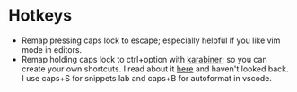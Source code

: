 # Hotkeys

* Remap pressing caps lock to escape; especially helpful if you like vim mode in editors.
* Remap holding caps lock to ctrl+option with [karabiner](https://pqrs.org/osx/karabiner/); so you can create your own shortcuts. I read about it [here](https://medium.com/@nikitavoloboev/karabiner-god-mode-7407a5ddc8f6) and haven't looked back. I use caps+S for snippets lab and caps+B for autoformat in vscode.



